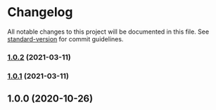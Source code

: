# Changelog

All notable changes to this project will be documented in this file. See [standard-version](https://github.com/conventional-changelog/standard-version) for commit guidelines.

### [1.0.2](https://github.com/spitfire77/km-front/compare/@kontent-market/prettier-config@1.0.1...@kontent-market/prettier-config@1.0.2) (2021-03-11)

### [1.0.1](https://github.com/spitfire77/km-front/compare/@kontent-market/prettier-config@1.0.0...@kontent-market/prettier-config@1.0.1) (2021-03-11)

## 1.0.0 (2020-10-26)

